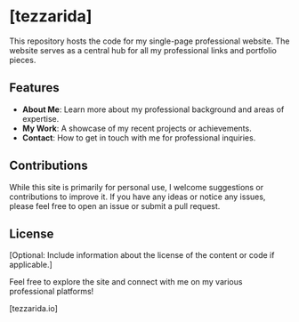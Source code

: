 # [tezzarida]

This repository hosts the code for my single-page professional website. The website serves as a central hub for all my professional links and portfolio pieces.

## Features

- **About Me**: Learn more about my professional background and areas of expertise.
- **My Work**: A showcase of my recent projects or achievements.
- **Contact**: How to get in touch with me for professional inquiries.

## Contributions

While this site is primarily for personal use, I welcome suggestions or contributions to improve it. If you have any ideas or notice any issues, please feel free to open an issue or submit a pull request.

## License

[Optional: Include information about the license of the content or code if applicable.]

Feel free to explore the site and connect with me on my various professional platforms!

[tezzarida.io]
